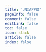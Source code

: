 ```yaml
---
title: 'UNIAPP篇'
pageInfo: false
comment: false
editLink: false
toc: false
icon: stack
article: false
index: false
---
```


<AutoCatalog base='/technology/UNIAPP/' />